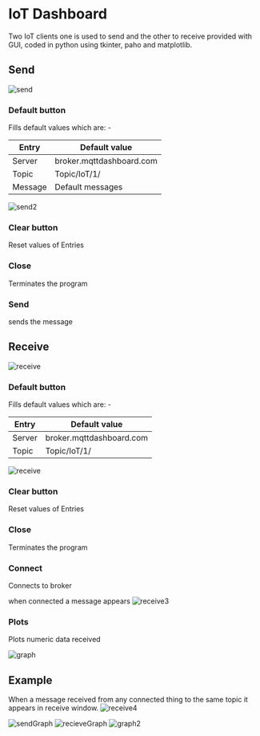 # IoT Dashboard

Two IoT clients one is used to send and the other to receive provided with GUI, coded in python using tkinter, paho and matplotlib.

## Send

![send](Images\send.png)

### Default button 
Fills default values which are: -

| Entry | Default value |
| ----- | ------------- |
| Server| broker.mqttdashboard.com|
| Topic|Topic/IoT/1/|
| Message|Default messages|
![send2](Images\send2.png)

### Clear button
Reset values of Entries

### Close
Terminates the program

### Send 
sends the message

## Receive

![receive](Images\Receive1.png)

### Default button
Fills default values which are: -

| Entry | Default value |
| ----- | ------------- |
| Server| broker.mqttdashboard.com|
| Topic|Topic/IoT/1/|

![receive](Images\Receive2.png)

### Clear button
Reset values of Entries

### Close
Terminates the program

### Connect
Connects to broker

when connected a message appears
![receive3](Images/Receive3.png)

### Plots
Plots numeric data received

![graph](Images/graph.png)

## Example
When a message received from any connected thing to the same topic it appears in receive window.
![receive4](Images/Receive4.png)

![sendGraph](Images/sendGraph.png)
![recieveGraph](Images/recieveGraph.png)
![graph2](Images/graph.png)


